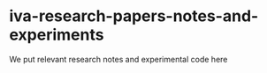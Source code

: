 # iva-research-papers-notes-and-experiments
We put relevant research notes and experimental code here

